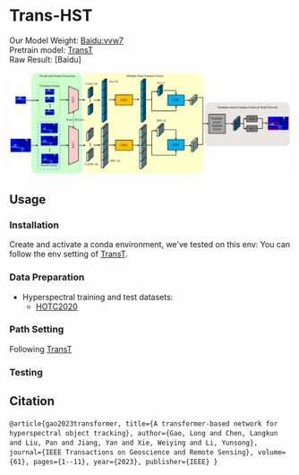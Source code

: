 # Trans-HST
Our Model Weight: [Baidu:vvw7](https://pan.baidu.com/s/131DRXutRF8bJpvTgVIj26g)  
Pretrain model: [TransT](https://drive.google.com/drive/folders/1GVQV1GoW-ttDJRRqaVAtLUtubtgLhWCE)  
Raw Result: [Baidu]  


![Trans-HST](pipline.png)

## Usage

### Installation  
Create and activate a conda environment, we've tested on this env: You can follow the env setting of [TransT](https://github.com/chenxin-dlut/TransT).   

### Data Preparation  
* Hyperspectral training and test datasets:  
  * [HOTC2020](https://www.hsitracking.com/hot2020/)

### Path Setting  
Following [TransT](https://github.com/chenxin-dlut/TransT)

### Testing  


## Citation  
`@article{gao2023transformer,
  title={A transformer-based network for hyperspectral object tracking},
  author={Gao, Long and Chen, Langkun and Liu, Pan and Jiang, Yan and Xie, Weiying and Li, Yunsong},
  journal={IEEE Transactions on Geoscience and Remote Sensing},
  volume={61},
  pages={1--11},
  year={2023},
  publisher={IEEE}
}
`
